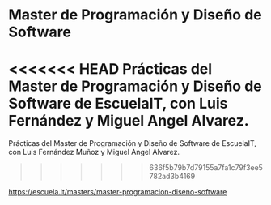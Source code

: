 # Master de Programación y Diseño de Software

<<<<<<< HEAD
Prácticas del Master de Programación y Diseño de Software de EscuelaIT, con Luis Fernández y Miguel Angel Alvarez.
=======
Prácticas del Master de Programación y Diseño de Software de EscuelaIT, con Luis Fernández Muñoz y Miguel Angel Alvarez.
>>>>>>> 636f5b79b7d79155a7fa1c79f3ee5782ad3b4169

https://escuela.it/masters/master-programacion-diseno-software
